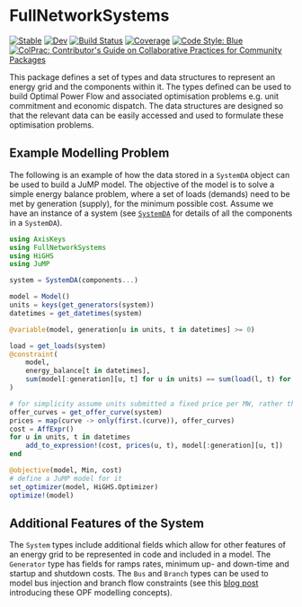 # FullNetworkSystems

[![Stable](https://img.shields.io/badge/docs-stable-blue.svg)](https://invenia.github.io/FullNetworkSystems.jl/stable)
[![Dev](https://img.shields.io/badge/docs-dev-blue.svg)](https://invenia.github.io/FullNetworkSystems.jl/dev)
[![Build Status](https://github.com/invenia/FullNetworkSystems.jl/actions/workflows/CI.yml/badge.svg?branch=main)](https://github.com/invenia/FullNetworkSystems.jl/actions/workflows/CI.yml?query=branch%3Amain)
[![Coverage](https://codecov.io/gh/invenia/FullNetworkSystems.jl/branch/main/graph/badge.svg)](https://codecov.io/gh/invenia/FullNetworkSystems.jl)
[![Code Style: Blue](https://img.shields.io/badge/code%20style-blue-4495d1.svg)](https://github.com/invenia/BlueStyle)
[![ColPrac: Contributor's Guide on Collaborative Practices for Community Packages](https://img.shields.io/badge/ColPrac-Contributor's%20Guide-blueviolet)](https://github.com/SciML/ColPrac)

This package defines a set of types and data structures to represent an energy grid and the components within it.
The types defined can be used to build Optimal Power Flow and associated optimisation problems e.g. unit commitment and economic dispatch.
The data structures are designed so that the relevant data can be easily accessed and used to formulate these optimisation problems.

## Example Modelling Problem

The following is an example of how the data stored in a `SystemDA` object can be used to build a JuMP model.
The objective of the model is to solve a simple energy balance problem, where a set of loads (demands) need to be met by generation (supply), for the minimum possible cost.
Assume we have an instance of a system (see [`SystemDA`](@ref) for details of all the components in a `SystemDA`).

```julia
using AxisKeys
using FullNetworkSystems
using HiGHS
using JuMP

system = SystemDA(components...)

model = Model()
units = keys(get_generators(system))
datetimes = get_datetimes(system)

@variable(model, generation[u in units, t in datetimes] >= 0)

load = get_loads(system)
@constraint(
    model,
    energy_balance[t in datetimes],
    sum(model[:generation][u, t] for u in units) == sum(load(l, t) for l in axiskeys(load, 1))
)

# for simplicity assume units submitted a fixed price per MW, rather than a variable price offer curve
offer_curves = get_offer_curve(system)
prices = map(curve -> only(first.(curve)), offer_curves)
cost = AffExpr()
for u in units, t in datetimes
    add_to_expression!(cost, prices(u, t), model[:generation][u, t])
end

@objective(model, Min, cost)
# define a JuMP model for it
set_optimizer(model, HiGHS.Optimizer)
optimize!(model)
```

## Additional Features of the System

The `System` types include additional fields which allow for other features of an energy grid to be represented in code and included in a model.
The `Generator` type has fields for ramps rates, minimum up- and down-time and startup and shutdown costs.
The `Bus` and `Branch` types can be used to model bus injection and branch flow constraints (see this [blog post](https://invenia.github.io/blog/2021/06/18/opf-intro/) introducing these OPF modelling concepts).
